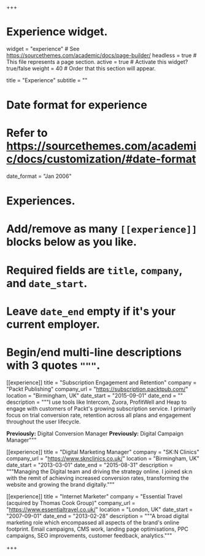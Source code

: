 +++
# Experience widget.
widget = "experience"  # See https://sourcethemes.com/academic/docs/page-builder/
headless = true  # This file represents a page section.
active = true  # Activate this widget? true/false
weight = 40  # Order that this section will appear.

title = "Experience"
subtitle = ""

# Date format for experience
#   Refer to https://sourcethemes.com/academic/docs/customization/#date-format
date_format = "Jan 2006"

# Experiences.
#   Add/remove as many `[[experience]]` blocks below as you like.
#   Required fields are `title`, `company`, and `date_start`.
#   Leave `date_end` empty if it's your current employer.
#   Begin/end multi-line descriptions with 3 quotes `"""`.
[[experience]]
  title = "Subscription Engagement and Retention"
  company = "Packt Publishing"
  company_url = "https://subscription.packtpub.com/"
  location = "Birmingham, UK"
  date_start = "2015-09-01"
  date_end = ""
  description = """I use tools like Intercom, Zuora, ProfitWell and Heap to engage with customers of Packt's growing subscription service. I primarily focus on trial conversion rate, retention across all plans and engagement throughout the user lifecycle.
  
  **Previously:** Digital Conversion Manager
  **Previously:** Digital Campaign Manager"""

[[experience]]
  title = "Digital Marketing Manager"
  company = "SK:N Clinics"
  company_url = "https://www.sknclinics.co.uk/"
  location = "Birmingham, UK"
  date_start = "2013-03-01"
  date_end = "2015-08-31"
  description = """Managing the Digital team and driving the strategy online. I joined sk:n with the remit of achieving increased conversion rates, transforming the website and growing the brand digitally."""
  
[[experience]]
  title = "Internet Marketer"
  company = "Essential Travel (acquired by Thomas Cook Group)"
  company_url = "https://www.essentialtravel.co.uk/"
  location = "London, UK"
  date_start = "2007-09-01"
  date_end = "2013-02-28"
  description = """A broad digital marketing role which encompassed all aspects of the brand's online footprint. Email campaigns, CMS work, landing page optimisations, PPC campaigns, SEO improvements, customer feedback, analytics."""

+++
